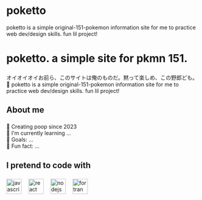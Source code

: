 # poketto
poketto is a simple original-151-pokemon information site for me to practice web dev/design skills. fun lil project!

<h1 align="left">poketto. a simple site for pkmn 151.</h1>

###

<p align="left">オイオイオイお前ら、このサイトは俺のものだ。黙って楽しめ、この野郎ども。 👋 poketto is a simple original-151-pokemon information site for me to practice web dev/design skills. fun lil project!</p>

###

<h2 align="left">About me</h2>

###

<p align="left">🚽 Creating poop since 2023
<br>🍱 I'm currently learning ...
<br>🍠 Goals: ...<br>🍵 Fun fact: ...
</p>

###

<h2 align="left">I pretend to code with</h2>

###

<div align="left">
  <img src="https://cdn.jsdelivr.net/gh/devicons/devicon/icons/javascript/javascript-original.svg" height="40" alt="javascript logo"  />
  <img width="10" />
  <!-- <img src="https://cdn.jsdelivr.net/gh/devicons/devicon/icons/typescript/typescript-original.svg" height="40" alt="typescript logo"  />
  <img width="10" /> -->
  <img src="https://cdn.jsdelivr.net/gh/devicons/devicon/icons/react/react-original.svg" height="40" alt="react logo"  />
  <img width="10" />
  <img src="https://cdn.jsdelivr.net/gh/devicons/devicon/icons/nodejs/nodejs-original.svg" height="40" alt="nodejs logo"  />
  <img width="10" />
  <img src="https://upload.wikimedia.org/wikipedia/commons/b/b8/Fortran_logo.svg"
  height="40" alt="fortran logo"  />
  <img width="10" />
</div>

###
